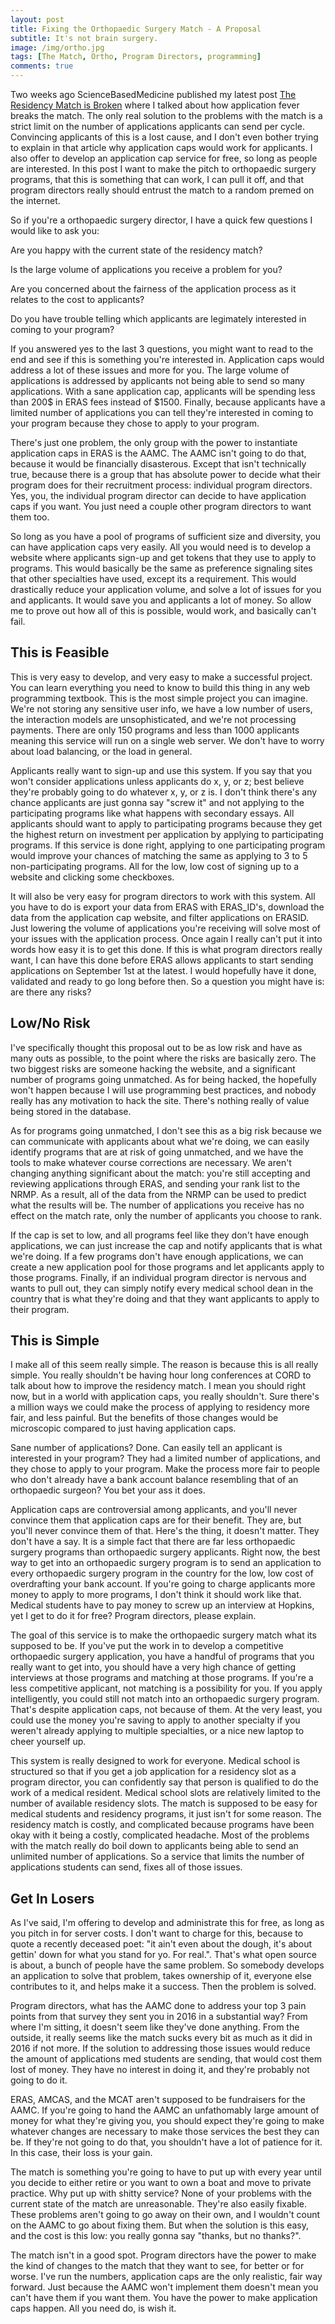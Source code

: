 ```yaml
---
layout: post
title: Fixing the Orthopaedic Surgery Match - A Proposal
subtitle: It's not brain surgery. 
image: /img/ortho.jpg
tags: [The Match, Ortho, Program Directors, programming]
comments: true
---
```


Two weeks ago ScienceBasedMedicine published my latest post [The Residency Match is Broken](https://sciencebasedmedicine.org/the-residency-match-is-broken/) where I talked about how application fever breaks the match. The only real solution to the problems with the match is a strict limit on the number of applications applicants can send per cycle. Convincing applicants of this is a lost cause, and I don't even bother trying to explain in that article why application caps would work for applicants. I also offer to develop an application cap service for free, so long as people are interested. In this post I want to make the pitch to orthopaedic surgery programs, that this is something that can work, I can pull it off, and that program directors really should entrust the match to a random premed on the internet.
 
So if you're a orthopaedic surgery director, I have a quick few questions I would like to ask you: 

Are you happy with the current state of the residency match? 

Is the large volume of applications you receive a problem for you? 

Are you concerned about the fairness of the application process as it relates to the cost to applicants? 

Do you have trouble telling which applicants are legimately interested in coming to your program? 

If you answered yes to the last 3 questions, you might want to read to the end and see if this is something you're interested in. Application caps would address a lot of these issues and more for you. The large volume of applications is addressed by applicants not being able to send so many applications. With a sane application cap, applicants will be spending less than 200$ in ERAS fees instead of $1500. Finally, because applicants have a limited number of applications you can tell they're interested in coming to your program because they chose to apply to your program. 

There's just one problem, the only group with the power to instantiate application caps in ERAS is the AAMC. The AAMC isn't going to do that, because it would be financially disasterous. Except that isn't technically true, because there is a group that has absolute power to decide what their program does for their recruitment process: individual program directors. Yes, you, the individual program director can decide to have application caps if you want. You just need a couple other program directors to want them too. 

So long as you have a pool of programs of sufficient size and diversity, you can have application caps very easily. All you would need is to develop a website where applicants sign-up and get tokens that they use to apply to programs. This would basically be the same as preference signaling sites that other specialties have used, except its a requirement. This would drastically reduce your application volume, and solve a lot of issues for you and applicants. It would save you and applicants a lot of money. So allow me to prove out how all of this is possible, would work, and basically can't fail. 

## This is Feasible

This is very easy to develop, and very easy to make a successful project. You can learn everything you need to know to build this thing in any web programming textbook. This is the most simple project you can imagine. We're not storing any sensitive user info, we have a low number of users, the interaction models are unsophisticated, and we're not processing payments. There are only 150 programs and less than 1000 applicants meaning this service will run on a single web server. We don't have to worry about load balancing, or the load in general. 

Applicants really want to sign-up and use this system. If you say that you won't consider applications unless applicants do x, y, or z; best believe they're probably going to do whatever x, y, or z is. I don't think there's any chance applicants are just gonna say "screw it" and not applying to the participating programs like what happens with secondary essays. All applicants should want to apply to participating programs because they get the highest return on investment per application by applying to participating programs. If this service is done right, applying to one participating program would improve your chances of matching the same as applying to 3 to 5 non-participating programs. All for the low, low cost of signing up to a website and clicking some checkboxes. 

It will also be very easy for program directors to work with this system. All you have to do is export your data from ERAS with ERAS_ID's, download the data from the application cap website, and filter applications on ERASID. Just lowering the volume of applications you're receiving will solve most of your issues with the application process. Once again I really can't put it into words how easy it is to get this done. If this is what program directors really want, I can have this done before ERAS allows applicants to start sending applications on September 1st at the latest. I would hopefully have it done, validated and ready to go long before then. So a question you might have is: are there any risks? 

## Low/No Risk

I've specifically thought this proposal out to be as low risk and have as many outs as possible, to the point where the risks are basically zero. The two biggest risks are someone hacking the website, and a significant number of programs going unmatched. As for being hacked, the hopefully won't happen because I will use programming best practices, and nobody really has any motivation to hack the site. There's nothing really of value being stored in the database. 

As for programs going unmatched, I don't see this as a big risk because we can communicate with applicants about what we're doing, we can easily identify programs that are at risk of going unmatched, and we have the tools to make whatever course corrections are necessary. We aren't changing anything significant about the match: you're still accepting and reviewing applications through ERAS, and sending your rank list to the NRMP. As a result, all of the data from the NRMP can be used to predict what the results will be. The number of applications you receive has no effect on the match rate, only the number of applicants you choose to rank. 

If the cap is set to low, and all programs feel like they don't have enough applications, we can just increase the cap and notify applicants that is what we're doing. If a few programs don't have enough applications, we can create a new application pool for those programs and let applicants apply to those programs. Finally, if an individual program director is nervous and wants to pull out, they can simply notify every medical school dean in the country that is what they're doing and that they want applicants to apply to their program. 

## This is Simple 

 I make all of this seem really simple. The reason is because this is all really simple. You really shouldn't be having hour long conferences at CORD to talk about how to improve the residency match. I mean you should right now, but in a world with application caps, you really shouldn't. Sure there's a million ways we could make the process of applying to residency more fair, and less painful. But the benefits of those changes would be microscopic compared to just having application caps. 

Sane number of applications? Done. Can easily tell an applicant is interested in your program? They had a limited number of applications, and they chose to apply to your program. Make the process more fair to people who don't already have a bank account balance resembling that of an orthopaedic surgeon? You bet your ass it does. 

Application caps are controversial among applicants, and you'll never convince them that application caps are for their benefit. They are, but you'll never convince them of that. Here's the thing, it doesn't matter. They don't have a say. It is a simple fact that there are far less orthopaedic surgery programs than orthopaedic surgery applicants. Right now, the best way to get into an orthopaedic surgery program is to send an application to every orthopaedic surgery program in the country for the low, low cost of overdrafting your bank account. If you're going to charge applicants more money to apply to more programs, I don't think it should work like that. Medical students have to pay money to screw up an interview at Hopkins, yet I get to do it for free? Program directors, please explain. 

The goal of this service is to make the orthopaedic surgery match what its supposed to be. If you've put the work in to develop a competitive orthopaedic surgery application, you have a handful of programs that you really want to get into, you should have a very high chance of getting interviews at those programs and matching at those programs. If you're a less competitive applicant, not matching is a possibility for you. If you apply intelligently, you could still not match into an orthopaedic surgery program. That's despite application caps, not because of them. At the very least, you could use the money you're saving to apply to another specialty if you weren't already applying to multiple specialties, or a nice new laptop to cheer yourself up. 

This system is really designed to work for everyone. Medical school is structured so that if you get a job application for a residency slot as a program director, you can confidently say that person is qualified to do the work of a medical resident. Medical school slots are relatively limited to the number of available residency slots. The match is supposed to be easy for medical students and residency programs, it just isn't for some reason. The residency match is costly, and complicated because programs have been okay with it being a costly, complicated headache. Most of the problems with the match really do boil down to applicants being able to send an unlimited number of applications. So a service that limits the number of applications students can send, fixes all of those issues. 

## Get In Losers

As I've said, I'm offering to develop and administrate this for free, as long as you pitch in for server costs. I don't want to charge for this, because to quote a recently deceased poet: "it ain't even about the dough, it's about gettin' down for what you stand for yo. For real.". That's what open source is about, a bunch of people have the same problem. So somebody develops an application to solve that problem, takes ownership of it, everyone else contributes to it, and helps make it a success. Then the problem is solved. 

Program directors, what has the AAMC done to address your top 3 pain points from that survey they sent you in 2016 in a substantial way? From where I'm sitting, it doesn't seem like they've done anything. From the outside, it really seems like the match sucks every bit as much as it did in 2016 if not more. If the solution to addressing those issues would reduce the amount of applications med students are sending, that would cost them lost of money. They have no interest in doing it, and they're probably not going to do it. 

ERAS, AMCAS, and the MCAT aren't supposed to be fundraisers for the AAMC. If you're going to hand the AAMC an unfathomably large amount of money for what they're giving you, you should expect they're going to make whatever changes are necessary to make those services the best they can be. If they're not going to do that, you shouldn't have a lot of patience for it. In this case, their loss is your gain. 

The match is something you're going to have to put up with every year until you decide to either retire or you want to own a boat and move to private practice. Why put up with shitty service? None of your problems with the current state of the match are unreasonable. They're also easily fixable. These problems aren't going to go away on their own, and I wouldn't count on the AAMC to go about fixing them. But when the solution is this easy, and the cost is this low: you really gonna say "thanks, but no thanks?".

The match isn't in a good spot. Program directors have the power to make the kind of changes to the match that they want to see, for better or for worse. I've run the numbers, application caps are the only realistic, fair way forward. Just because the AAMC won't implement them doesn't mean you can't have them if you want them. You have the power to make application caps happen. All you need do, is wish it. 
